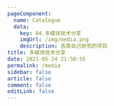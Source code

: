 ```yaml
---
pageComponent: 
  name: Catalogue
  data: 
    key: 04.多媒体技术分享
    imgUrl: /img/media.png
    description: 各类自己研究的项目
title: 多媒体技术分享
date: 2021-05-24 21:50:55
permalink: /media
sidebar: false
article: false
comment: false
editLink: false
---
```


